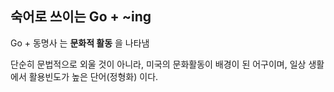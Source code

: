 ## 숙어로 쓰이는 Go + ~ing

Go + 동명사 는 **문화적 활동** 을 나타냄


단순히 문법적으로 외울 것이 아니라, 미국의 문화활동이 배경이 된 어구이며, 일상 생활에서 활용빈도가 높은 단어(정형화) 이다.
